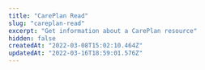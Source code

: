 ```yaml
---
title: "CarePlan Read"
slug: "careplan-read"
excerpt: "Get information about a CarePlan resource"
hidden: false
createdAt: "2022-03-08T15:02:10.464Z"
updatedAt: "2022-03-16T18:59:01.576Z"
---
```

